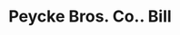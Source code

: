 ---
doi: 10.7916/D8GB3G2N
date_other: '1880'
date_other_textual: 1880-1889
form: printed ephemera
genre:
- Invoices
name:
- Peycke Bros. Co.
object_in_context_url: https://biggert.cul.columbia.edu/items/view/ave_biggert_00762
subject_hierarchical_geographic:
- Omaha, Nebraska, United States
subject_name:
- Peycke Bros. Co.
title: Peycke Bros. Co.. Bill
sort_title: Peycke Bros. Co.. Bill
call_number: ave_biggert_00762
coordinates:
- 41.25,-96.0
pid: ave_biggert_00762
identifiers: ave_biggert_00762
thumbnail: https://derivativo-2.library.columbia.edu/iiif/2/ldpd:345480/full/!256,256/0/native.jpg
permalink: "/items/ave_biggert_00762/"
layout: iiif-image-page
---